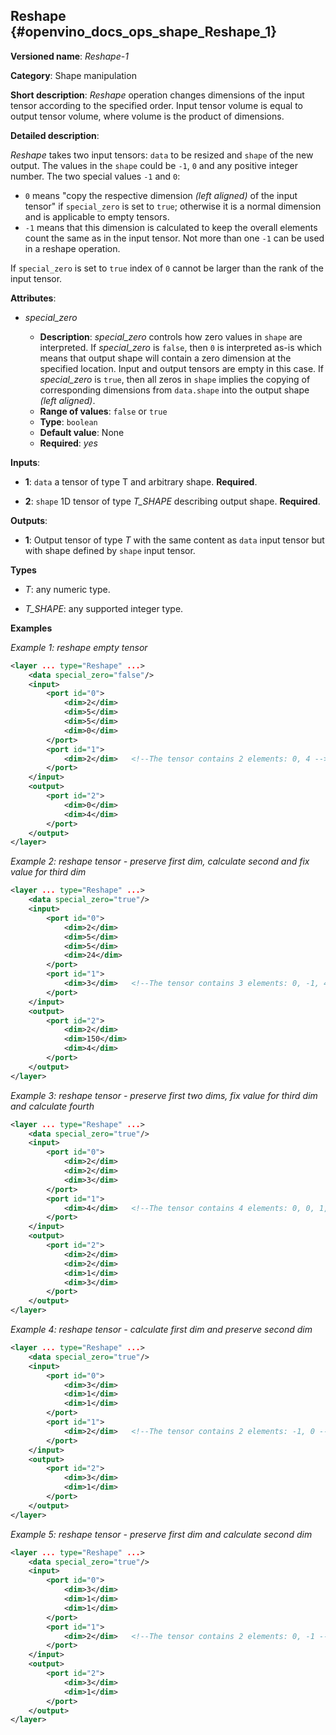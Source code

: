 ## Reshape <a name="Reshape"></a> {#openvino_docs_ops_shape_Reshape_1}

**Versioned name**: *Reshape-1*

**Category**: Shape manipulation

**Short description**: *Reshape* operation changes dimensions of the input tensor according to the specified order. Input tensor volume is equal to output tensor volume, where volume is the product of dimensions.

**Detailed description**:

*Reshape* takes two input tensors: `data` to be resized and `shape` of the new output. The values in the `shape` could be `-1`, `0` and any positive integer number. The two special values `-1` and `0`:
   * `0` means "copy the respective dimension *(left aligned)* of the input tensor" if `special_zero` is set to `true`; otherwise it is a normal dimension and is applicable to empty tensors.
   * `-1` means that this dimension is calculated to keep the overall elements count the same as in the input tensor. Not more than one `-1` can be used in a reshape operation.

If `special_zero` is set to `true` index of `0` cannot be larger than the rank of the input tensor.

**Attributes**:

* *special_zero*

  * **Description**: *special_zero* controls how zero values in `shape` are interpreted. If *special_zero* is `false`, then `0` is interpreted as-is which means that output shape will contain a zero dimension at the specified location. Input and output tensors are empty in this case. If *special_zero* is `true`, then all zeros in `shape` implies the copying of corresponding dimensions from `data.shape` into the output shape *(left aligned)*.
  * **Range of values**: `false` or `true`
  * **Type**: `boolean`
  * **Default value**: None
  * **Required**: *yes*

**Inputs**:

*   **1**: `data` a tensor of type T and arbitrary shape. **Required**.

*   **2**: `shape` 1D tensor of type *T_SHAPE* describing output shape. **Required**.

**Outputs**:

*   **1**: Output tensor of type *T* with the same content as `data` input tensor but with shape defined by `shape` input tensor.

**Types**

* *T*: any numeric type.

* *T_SHAPE*: any supported integer type.

**Examples**

*Example 1: reshape empty tensor*
```xml
<layer ... type="Reshape" ...>
    <data special_zero="false"/>
    <input>
        <port id="0">
            <dim>2</dim>
            <dim>5</dim>
            <dim>5</dim>
            <dim>0</dim>
        </port>
        <port id="1">
            <dim>2</dim>   <!--The tensor contains 2 elements: 0, 4 -->
        </port>
    </input>
    <output>
        <port id="2">
            <dim>0</dim>
            <dim>4</dim>
        </port>
    </output>
</layer>
```

*Example 2: reshape tensor - preserve first dim, calculate second and fix value for third dim*
```xml
<layer ... type="Reshape" ...>
    <data special_zero="true"/>
    <input>
        <port id="0">
            <dim>2</dim>
            <dim>5</dim>
            <dim>5</dim>
            <dim>24</dim>
        </port>
        <port id="1">
            <dim>3</dim>   <!--The tensor contains 3 elements: 0, -1, 4 -->
        </port>
    </input>
    <output>
        <port id="2">
            <dim>2</dim>
            <dim>150</dim>
            <dim>4</dim>
        </port>
    </output>
</layer>
```

*Example 3: reshape tensor - preserve first two dims, fix value for third dim and calculate fourth*
```xml
<layer ... type="Reshape" ...>
    <data special_zero="true"/>
    <input>
        <port id="0">
            <dim>2</dim>
            <dim>2</dim>
            <dim>3</dim>
        </port>
        <port id="1">
            <dim>4</dim>   <!--The tensor contains 4 elements: 0, 0, 1, -1 -->
        </port>
    </input>
    <output>
        <port id="2">
            <dim>2</dim>
            <dim>2</dim>
            <dim>1</dim>
            <dim>3</dim>
        </port>
    </output>
</layer>
```

*Example 4: reshape tensor - calculate first dim and preserve second dim*
```xml
<layer ... type="Reshape" ...>
    <data special_zero="true"/>
    <input>
        <port id="0">
            <dim>3</dim>
            <dim>1</dim>
            <dim>1</dim>
        </port>
        <port id="1">
            <dim>2</dim>   <!--The tensor contains 2 elements: -1, 0 -->
        </port>
    </input>
    <output>
        <port id="2">
            <dim>3</dim>
            <dim>1</dim>
        </port>
    </output>
</layer>
```

*Example 5: reshape tensor - preserve first dim and calculate second dim*
```xml
<layer ... type="Reshape" ...>
    <data special_zero="true"/>
    <input>
        <port id="0">
            <dim>3</dim>
            <dim>1</dim>
            <dim>1</dim>
        </port>
        <port id="1">
            <dim>2</dim>   <!--The tensor contains 2 elements: 0, -1 -->
        </port>
    </input>
    <output>
        <port id="2">
            <dim>3</dim>
            <dim>1</dim>
        </port>
    </output>
</layer>
```
